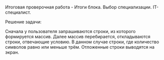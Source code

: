Итоговая проверочная работа - Итоги блока. Выбор специализации. IT-специалист.

Решение задачи:

Сначала у пользователя запрашиваются строки, из которого формируется массив. Далее массив перебирается, откладываются строки, отвечающие условию. В данном случае строки, где количество символов равно или меньше трём. Отложенные строки выводятся на экран.